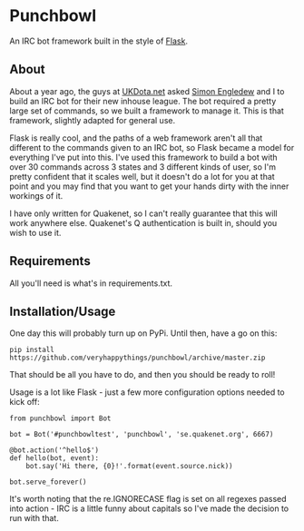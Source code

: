 # Punchbowl

An IRC bot framework built in the style of [Flask](http://flask.pocoo.org).

## About

About a year ago, the guys at [UKDota.net](http://www.ukdota.net) asked [Simon Engledew](https://github.com/simon-engledew) and I to build an IRC bot for their new inhouse league. The bot required a pretty large set of commands, so we built a framework to manage it. This is that framework, slightly adapted for general use.

Flask is really cool, and the paths of a web framework aren't all that different to the commands given to an IRC bot, so Flask became a model for everything I've put into this. I've used this framework to build a bot with over 30 commands across 3 states and 3 different kinds of user, so I'm pretty confident that it scales well, but it doesn't do a lot for you at that point and you may find that you want to get your hands dirty with the inner workings of it.

I have only written for Quakenet, so I can't really guarantee that this will work anywhere else. Quakenet's Q authentication is built in, should you wish to use it.

## Requirements

All you'll need is what's in requirements.txt.

## Installation/Usage

One day this will probably turn up on PyPi. Until then, have a go on this:

    pip install https://github.com/veryhappythings/punchbowl/archive/master.zip

That should be all you have to do, and then you should be ready to roll!

Usage is a lot like Flask - just a few more configuration options needed to kick off:

    from punchbowl import Bot

    bot = Bot('#punchbowltest', 'punchbowl', 'se.quakenet.org', 6667)

    @bot.action('^hello$')
    def hello(bot, event):
        bot.say('Hi there, {0}!'.format(event.source.nick))

    bot.serve_forever()

It's worth noting that the re.IGNORECASE flag is set on all regexes passed into action - IRC is a little funny about capitals so I've made the decision to run with that.
